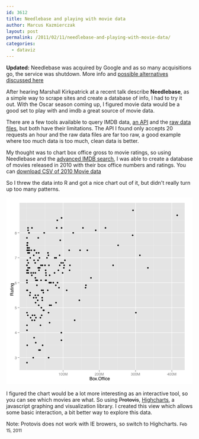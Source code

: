 ```yaml
---
id: 3612
title: Needlebase and playing with movie data
author: Marcus Kazmierczak
layout: post
permalink: /2011/02/11/needlebase-and-playing-with-movie-data/
categories:
  - dataviz
---
```

**Updated:** Needlebase was acquired by Google and as so many acquisitions go, the service was shutdown. More info and [possible alternatives discussed here][1]

After hearing Marshall Kirkpatrick at a recent talk describe **Needlebase**, as a simple way to scrape sites and create a database of info, I had to try it out. With the Oscar season coming up, I figured movie data would be a good set to play with and imdb a great source of movie data.

There are a few tools available to query IMDB data, [an API][2] and the [raw data files][3], but both have their limitations. The API I found only accepts 20 requests an hour and the raw data files are far too raw, a good example where too much data is too much, clean data is better.

My thought was to chart box office gross to movie ratings, so using Needlebase and the [advanced IMDB search][4], I was able to create a database of movies released in 2010 with their box office numbers and ratings. You can [download CSV of 2010 Movie data][5]

So I threw the data into R and got a nice chart out of it, but didn't really turn up too many patterns.

<div align="center">
  <img src="/images/movie_chart_r.png" alt="" title="movie_chart_r" width="504" height="504" class="alignnone size-full wp-image-1596" />
</div>

I figured the chart would be a lot more interesting as an interactive tool, so you can see which movies are what. So using <s>Protovis</s>, [Highcharts][6], a javascript graphing and visualization library. I created this view which allows some basic interaction, a bit better way to explore this data.

Note: Protovis does not work with IE browers, so switch to Highcharts. <small>Feb 15, 2011</small>

 [1]: http://www.reporterslab.org/needlebase-dead/
 [2]: http://deanclatworthy.com/imdb/
 [3]: http://www.imdb.com/interfaces
 [4]: http://www.imdb.com/search/title
 [5]: /a/dataviz/Movies-Released-in-2010.csv
 [6]: http://www.highcharts.com/
